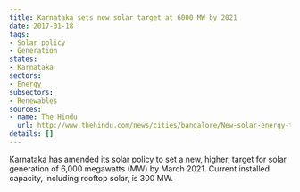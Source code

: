 ```yaml
---
title: Karnataka sets new solar target at 6000 MW by 2021
date: 2017-01-18
tags:
- Solar policy
- Generation
states:
- Karnataka
sectors:
- Energy
subsectors:
- Renewables
sources:
- name: The Hindu
  url: http://www.thehindu.com/news/cities/bangalore/New-solar-energy-target-for-Karnataka-6000-MW-by-2021/article17018234.ece
details: []
---
```


Karnataka has amended its solar policy to set a new, higher, target for solar generation of 6,000 megawatts (MW) by March 2021. Current installed capacity, including rooftop solar, is 300 MW.
